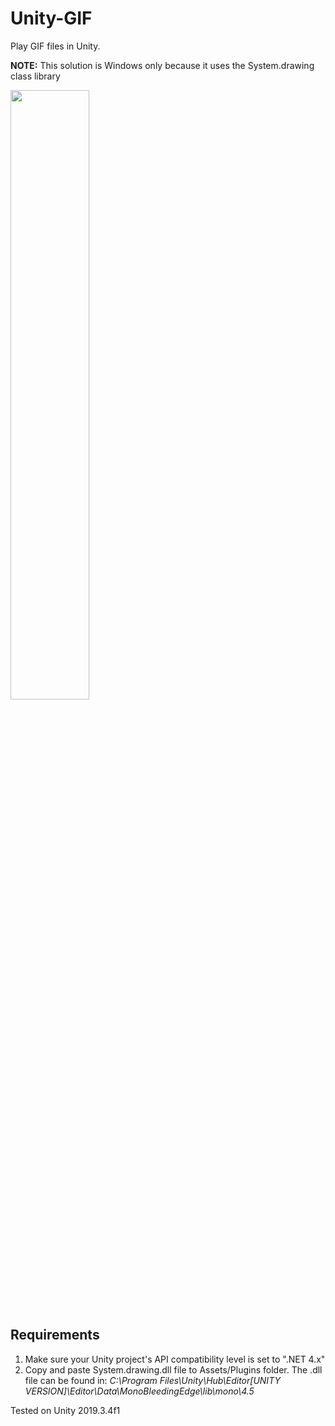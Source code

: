 # Unity-GIF

Play GIF files in Unity.

**NOTE:** This solution is Windows only because it uses the System.drawing class library

<img src="https://i.imgur.com/Ckvi2ZR.gif" width="50%">

## Requirements
1. Make sure your Unity project's API compatibility level is set to ".NET 4.x"
2. Copy and paste System.drawing.dll file to Assets/Plugins folder. The .dll file can be found in: *C:\Program Files\Unity\Hub\Editor\[UNITY VERSION]\Editor\Data\MonoBleedingEdge\lib\mono\4.5*

Tested on Unity 2019.3.4f1